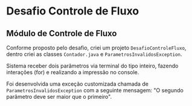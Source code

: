 # Desafio Controle de Fluxo


## Módulo de Controle de Fluxo

Conforme proposto pelo desafio, criei um projeto `DesafioControleFluxo`, dentro criei as classes `Contador.java` e `ParametrosInvalidosException`.

Sistema receber dois parâmetros via terminal do tipo inteiro, fazendo interações (for) e realizando a impressão no console.

Foi desenvolvida uma exceção customizada chamada de `ParametrosInvalidosException` com a seguinte mensagem: "O segundo parâmetro deve ser maior que o primeiro".
